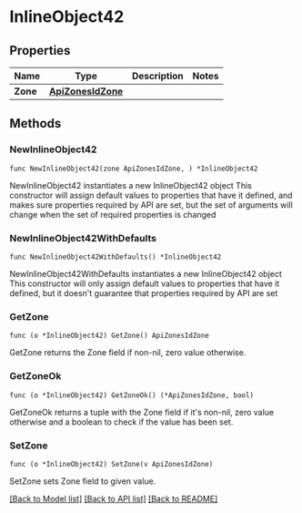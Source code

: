 # InlineObject42

## Properties

Name | Type | Description | Notes
------------ | ------------- | ------------- | -------------
**Zone** | [**ApiZonesIdZone**](_api_zones__id__zone.md) |  | 

## Methods

### NewInlineObject42

`func NewInlineObject42(zone ApiZonesIdZone, ) *InlineObject42`

NewInlineObject42 instantiates a new InlineObject42 object
This constructor will assign default values to properties that have it defined,
and makes sure properties required by API are set, but the set of arguments
will change when the set of required properties is changed

### NewInlineObject42WithDefaults

`func NewInlineObject42WithDefaults() *InlineObject42`

NewInlineObject42WithDefaults instantiates a new InlineObject42 object
This constructor will only assign default values to properties that have it defined,
but it doesn't guarantee that properties required by API are set

### GetZone

`func (o *InlineObject42) GetZone() ApiZonesIdZone`

GetZone returns the Zone field if non-nil, zero value otherwise.

### GetZoneOk

`func (o *InlineObject42) GetZoneOk() (*ApiZonesIdZone, bool)`

GetZoneOk returns a tuple with the Zone field if it's non-nil, zero value otherwise
and a boolean to check if the value has been set.

### SetZone

`func (o *InlineObject42) SetZone(v ApiZonesIdZone)`

SetZone sets Zone field to given value.



[[Back to Model list]](../README.md#documentation-for-models) [[Back to API list]](../README.md#documentation-for-api-endpoints) [[Back to README]](../README.md)


